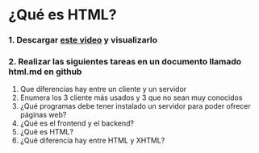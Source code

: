¿Qué es HTML?
==

### 1. Descargar [este video](https://wequi.com/index.php/s/PPngeRMBYXPeyc5) y visualizarlo

### 2. Realizar las siguientes tareas en un documento llamado html.md en github

1. Que diferencias hay entre un cliente y un servidor 
2. Enumera los 3 cliente más usados y 3 que no sean muy conocidos 
3. ¿Qué programas debe tener instalado un servidor para poder ofrecer páginas web? 
4. ¿Qué es el frontend y el backend? 
5. ¿Qué es HTML? 
6. ¿Qué diferencia hay entre HTML y XHTML? 
